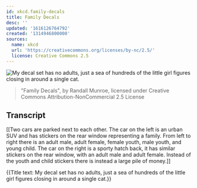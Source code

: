 ```yaml
---
id: xkcd.family-decals
title: Family Decals
desc: ''
updated: '1616126764792'
created: '1314946800000'
sources:
  name: xkcd
  url: 'https://creativecommons.org/licenses/by-nc/2.5/'
  license: Creative Commons 2.5
---
```

![My decal set has no adults, just a sea of hundreds of the little girl figures closing in around a single cat.](https://imgs.xkcd.com/comics/family_decals.png)
> "Family Decals", by Randall Munroe, licensed under Creative Commons Attribution-NonCommercial 2.5 License

## Transcript
[[Two cars are parked next to each other. The car on the left is an urban SUV and has stickers on the rear window representing a family. From left to right there is an adult male, adult female, female youth, male youth, and young child. The car on the right is a sporty hatch back, it has similar stickers on the rear window, with an adult male and adult female. Instead of the youth and child stickers there is instead a large pile of money.]]

{{Title text: My decal set has no adults, just a sea of hundreds of the little girl figures closing in around a single cat.}}

